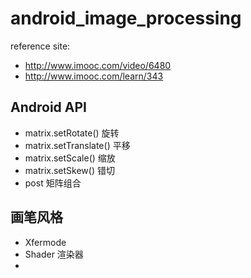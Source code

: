 # android_image_processing
reference site: 
- http://www.imooc.com/video/6480
- http://www.imooc.com/learn/343

## Android API
- matrix.setRotate() 旋转
- matrix.setTranslate() 平移
- matrix.setScale() 缩放
- matrix.setSkew() 错切
- post 矩阵组合


## 画笔风格
- Xfermode
- Shader 渲染器
-

